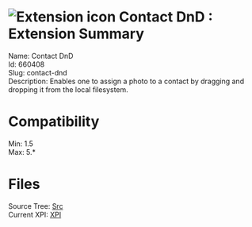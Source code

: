 # ![Extension icon](https://addons.thunderbird.net/static/img/addon-icons/photos-64.png) Contact DnD : Extension Summary

Name: Contact DnD  
Id: 660408  
Slug: contact-dnd  
Description: Enables one to assign a photo to a contact by dragging and dropping it from the local filesystem.
  

# Compatibility
Min: 1.5  
Max: 5.*  

# Files

Source Tree: [Src](C:/Dev/Thunderbird/ThunderKdB/xall/xOther/660408-contact-dnd/src)  
Current XPI: [XPI](C:/Dev/Thunderbird/ThunderKdB/xall/xOther/660408-contact-dnd/xpi)  



